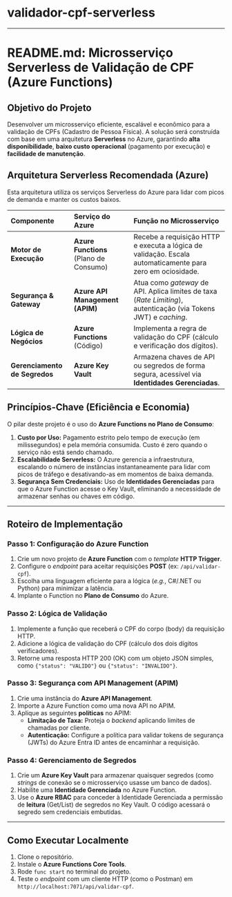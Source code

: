 # validador-cpf-serverless

---

# README.md: Microsserviço Serverless de Validação de CPF (Azure Functions)

## Objetivo do Projeto

Desenvolver um microsserviço eficiente, escalável e econômico para a validação de CPFs (Cadastro de Pessoa Física). A solução será construída com base em uma arquitetura **Serverless** no Azure, garantindo **alta disponibilidade**, **baixo custo operacional** (pagamento por execução) e **facilidade de manutenção**.

## Arquitetura Serverless Recomendada (Azure)

Esta arquitetura utiliza os serviços Serverless do Azure para lidar com picos de demanda e manter os custos baixos.

| Componente | Serviço do Azure | Função no Microsserviço |
| :--- | :--- | :--- |
| **Motor de Execução** | **Azure Functions** (Plano de Consumo) | Recebe a requisição HTTP e executa a lógica de validação. Escala automaticamente para zero em ociosidade. |
| **Segurança & Gateway** | **Azure API Management (APIM)** | Atua como *gateway* de API. Aplica limites de taxa (*Rate Limiting*), autenticação (via Tokens JWT) e *caching*. |
| **Lógica de Negócios** | **Azure Functions** (Código) | Implementa a regra de validação do CPF (cálculo e verificação dos dígitos). |
| **Gerenciamento de Segredos** | **Azure Key Vault** | Armazena chaves de API ou segredos de forma segura, acessível via **Identidades Gerenciadas**. |

## Princípios-Chave (Eficiência e Economia)

O pilar deste projeto é o uso do **Azure Functions no Plano de Consumo**:

1.  **Custo por Uso:** Pagamento estrito pelo tempo de execução (em milissegundos) e pela memória consumida. Custo é zero quando o serviço não está sendo chamado.
2.  **Escalabilidade Serverless:** O Azure gerencia a infraestrutura, escalando o número de instâncias instantaneamente para lidar com picos de tráfego e desativando-as em momentos de baixa demanda.
3.  **Segurança Sem Credenciais:** Uso de **Identidades Gerenciadas** para que o Azure Function acesse o Key Vault, eliminando a necessidade de armazenar senhas ou chaves em código.

---

## Roteiro de Implementação

### Passo 1: Configuração do Azure Function

1.  Crie um novo projeto de **Azure Function** com o *template* **HTTP Trigger**.
2.  Configure o *endpoint* para aceitar requisições **POST** (ex: `/api/validar-cpf`).
3.  Escolha uma linguagem eficiente para a lógica (*e.g.*, C\#/.NET ou Python) para minimizar a latência.
4.  Implante o Function no **Plano de Consumo** do Azure.

### Passo 2: Lógica de Validação

1.  Implemente a função que receberá o CPF do corpo (body) da requisição HTTP.
2.  Adicione a lógica de validação do CPF (cálculo dos dois dígitos verificadores).
3.  Retorne uma resposta HTTP 200 (OK) com um objeto JSON simples, como `{"status": "VALIDO"}` ou `{"status": "INVALIDO"}`.

### Passo 3: Segurança com API Management (APIM)

1.  Crie uma instância do **Azure API Management**.
2.  Importe a Azure Function como uma nova API no APIM.
3.  Aplique as seguintes **políticas** no APIM:
    * **Limitação de Taxa:** Proteja o *backend* aplicando limites de chamadas por cliente.
    * **Autenticação:** Configure a política para validar tokens de segurança (JWTs) do Azure Entra ID antes de encaminhar a requisição.

### Passo 4: Gerenciamento de Segredos

1.  Crie um **Azure Key Vault** para armazenar quaisquer segredos (como *strings* de conexão se o microsserviço usasse um banco de dados).
2.  Habilite uma **Identidade Gerenciada** no Azure Function.
3.  Use o **Azure RBAC** para conceder à Identidade Gerenciada a permissão de **leitura** (Get/List) de segredos no Key Vault. O código acessará o segredo sem credenciais embutidas.

---

## Como Executar Localmente

1.  Clone o repositório.
2.  Instale o **Azure Functions Core Tools**.
3.  Rode `func start` no terminal do projeto.
4.  Teste o *endpoint* com um cliente HTTP (como o Postman) em `http://localhost:7071/api/validar-cpf`.
